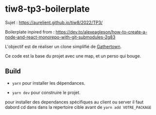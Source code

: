 # tiw8-tp3-boilerplate

Sujet : https://aurelient.github.io/tiw8/2022/TP3/

Boilerplate inpired from : https://dev.to/alexeagleson/how-to-create-a-node-and-react-monorepo-with-git-submodules-2g83

L'objectif est de réaliser un clone simplifié de [Gathertown](https://www.gather.town/).

Ce code est la base du projet avec une map, et un perso qui bouge. 

## Build

- `yarn` pour installer les dépendances.

- `yarn dev` pour construire le projet.

pour installer des dependances spécifiques au client ou server il faut dabord cd dans dans la repertoire cible avant de `yarn add VOTRE_PACKAGE`
